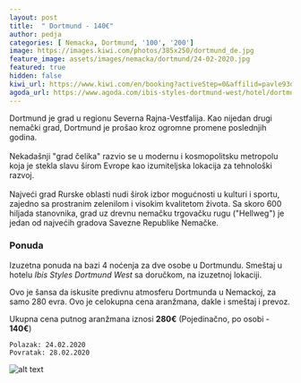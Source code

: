 ```yaml
---
layout: post
title:  " Dortmund - 140€"
author: pedja
categories: [ Nemacka, Dortmund, '100', '200']
image: https://images.kiwi.com/photos/385x250/dortmund_de.jpg
feature_image: assets/images/nemacka/dortmund/24-02-2020.jpg
featured: true
hidden: false
kiwi_url: https://www.kiwi.com/en/booking?activeStep=0&affilid=pavle93odyssey&booking_token=Ag9Vf_lnXGzHjUxF5wxTYGMKDBvPj4pUTB3WoTNmeLy4kXbt_161Z4OdSJLohBn8mSrpfjMOvNO94ZyHRlJg9biD1UwKONUf0XTrLZvq115G4PFs9Xd0K34XvGubc0cHkJ3BTtPE1O0pM3nsAq9cvSLs9SOe4yeHwQ5oz1Rc2KatpQZrRHy_qRKBMdtu5r3OZnZsSZE_n3pDV1OtVT7h8dJTZHRBM__HLv7fCnyF_RqvugXvhwFxBCQ5x4GY3nPfsfht2tq5WemNInq1d0wkNapPgPr6nk-rj1hgPeajkAe67VxAZrEq4O2ETcn5coTjrqTmuxxwYuwoEhdIfBGN4YAxlPvM81-1yk_TzeH1Ne7m9e-lESB--hjDrOzSptudRyJUwbeDmaTdEvhy2Uvt67D7mqQ-8ZOp6h6jRGsRyPnEHKxmzkTzIQmdKDIirYcF1QhyeSDWi7h453ZUqW1BQOKDa81tcz5Md-agWQq0v7o72trwwJi43C6BTzc7BdMOC3dvJkMe9YJVJi2zoIvYMI-omBpSfMInCx74_gPDxReNTjgr8Mwm15UbTAOOalkzJMraadFTBQPsVhNPXH_LuUhrLBP3yvue5lCkCCLE-ha8%3D&currency=eur&deeplinkId=28371967476&flightsId=238f244a478c000032107975_0-244a238f4790000060b63b0f_0&handBags=0-0&holdBags=0-0&lang=en&passengers=2&price=83&session_identifier=YbBk9Zoa8kzQyPJPaEDvG%2F52XCeFBRqj4QqlBtyutu4%3D&session_token=X%2Bgiw2RU%2Fhin7Q%2FmuoZUS0vRKgZcm5EULJVJ9tatgICaUK7TP1gmG4NSys%2BIuLNCK74jAzPcLDbeW2bFPW4WtCK4W8VtbkX%2Fwlo8n0smL6mDNUGtOtURKOAs6qpfX4hJma0N62fxsNrVTQyLYWi3c5bTIlyCifElMmp7PwOabeZH6Ay6p7YAiWMHJuuY6xEv%2BnWOIV0diSzUpEtcAUagBEI%2FA15xGxUorSNu34buD5c%3D&token=Ag9Vf_lnXGzHjUxF5wxTYGMKDBvPj4pUTB3WoTNmeLy4kXbt_161Z4OdSJLohBn8mSrpfjMOvNO94ZyHRlJg9biD1UwKONUf0XTrLZvq115G4PFs9Xd0K34XvGubc0cHkJ3BTtPE1O0pM3nsAq9cvSLs9SOe4yeHwQ5oz1Rc2KatpQZrRHy_qRKBMdtu5r3OZnZsSZE_n3pDV1OtVT7h8dJTZHRBM__HLv7fCnyF_RqvugXvhwFxBCQ5x4GY3nPfsfht2tq5WemNInq1d0wkNapPgPr6nk-rj1hgPeajkAe67VxAZrEq4O2ETcn5coTjrqTmuxxwYuwoEhdIfBGN4YAxlPvM81-1yk_TzeH1Ne7m9e-lESB--hjDrOzSptudRyJUwbeDmaTdEvhy2Uvt67D7mqQ-8ZOp6h6jRGsRyPnEHKxmzkTzIQmdKDIirYcF1QhyeSDWi7h453ZUqW1BQOKDa81tcz5Md-agWQq0v7o72trwwJi43C6BTzc7BdMOC3dvJkMe9YJVJi2zoIvYMI-omBpSfMInCx74_gPDxReNTjgr8Mwm15UbTAOOalkzJMraadFTBQPsVhNPXH_LuUhrLBP3yvue5lCkCCLE-ha8%3D&user_id=04dac0d3-e203-4389-80be-fd8dcfcc2739
agoda_url: https://www.agoda.com/ibis-styles-dortmund-west/hotel/dortmund-de.html?checkin=2020-02-24&los=4&adults=2&rooms=1&cid=1833963&searchrequestid=643da686-2c1d-4b97-9bd6-30a4fcc0c496&travellerType=-1&tabbed=true
---
```

Dortmund je grad u regionu Severna Rajna-Vestfalija. Kao nijedan drugi nemački grad, Dortmund je prošao kroz ogromne promene poslednjih godina.
<br><br>
Nekadašnji "grad čelika" razvio se u modernu i kosmopolitsku metropolu koja je stekla slavu širom Evrope kao izumiteljska lokacija za tehnološki razvoj.
<br><br>
Najveći grad Rurske oblasti nudi širok izbor mogućnosti u kulturi i sportu, zajedno sa prostranim zelenilom i visokim kvalitetom života. Sa skoro 600 hiljada stanovnika, grad uz drevnu nemačku trgovačku rugu ("Hellweg") je jedan od najvećih gradova Savezne Republike Nemačke.

### Ponuda
Izuzetna ponuda na bazi 4 noćenja za dve osobe u Dortmundu. Smeštaj u hotelu *Ibis Styles Dortmund West* sa doručkom, na izuzetnoj lokaciji.

Ovo je šansa da iskusite predivnu atmosferu Dortmunda u Nemackoj, za samo 280 evra. Ovo je celokupna cena aranžmana, dakle i smeštaj i prevoz.

Ukupna cena putnog aranžmana iznosi **280€** (Pojedinačno, po osobi - **140€**)

```
Polazak: 24.02.2020
Povratak: 28.02.2020
```

![alt text]( http://pix6.agoda.net/hotelImages/5081609/0/4db81d442dccaea541a0b1fd04fa0264.jpg?s=800x600 "Dortmund smestaj")

